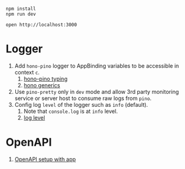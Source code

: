 ```
npm install
npm run dev
```

```
open http://localhost:3000
```

# Logger
1. Add `hono-pino` logger to AppBinding variables to be accessible in context `c`. 
   1. [hono-pino typing](https://github.com/maou-shonen/hono-pino/blob/HEAD/src/types.ts)
   2. [hono generics](https://hono.dev/docs/api/hono#generics)
2. Use `pino-pretty` only in `dev` mode and allow 3rd party monitoring service or server host to consume raw logs from `pino`. 
3. Config log `level` of the logger such as `info` (default). 
   1. Note that `console.log` is at `info` level.
   2. [log level](https://github.com/pinojs/pino/blob/main/docs/api.md#level-string)

# OpenAPI
1. [OpenAPI setup with app](https://github.com/honojs/middleware/tree/main/packages/zod-openapi)
